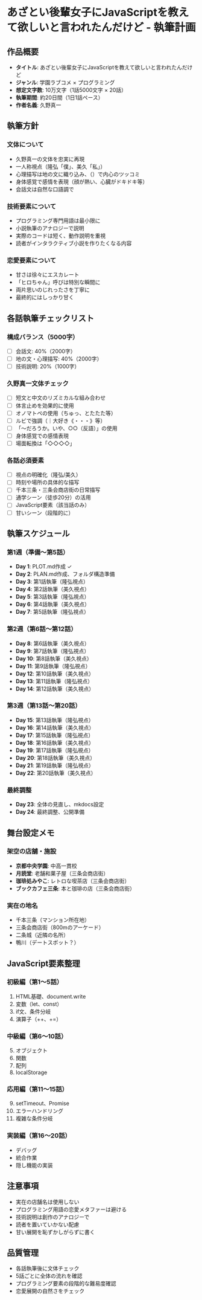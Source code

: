 # あざとい後輩女子にJavaScriptを教えて欲しいと言われたんだけど - 執筆計画

## 作品概要
- **タイトル**: あざとい後輩女子にJavaScriptを教えて欲しいと言われたんだけど
- **ジャンル**: 学園ラブコメ × プログラミング
- **想定文字数**: 10万文字（1話5000文字 × 20話）
- **執筆期間**: 約20日間（1日1話ペース）
- **作者名義**: 久野真一

## 執筆方針

### 文体について
- 久野真一の文体を忠実に再現
- 一人称視点（隆弘「僕」、美久「私」）
- 心理描写は地の文に織り込み、（）で内心のツッコミ
- 身体感覚で感情を表現（顔が熱い、心臓がドキドキ等）
- 会話文は自然な口語調で

### 技術要素について
- プログラミング専門用語は最小限に
- 小説執筆のアナロジーで説明
- 実際のコードは短く、動作説明を重視
- 読者がインタラクティブ小説を作りたくなる内容

### 恋愛要素について
- 甘さは徐々にエスカレート
- 「ヒロちゃん」呼びは特別な瞬間に
- 両片思いのじれったさを丁寧に
- 最終的にはしっかり甘く

## 各話執筆チェックリスト

### 構成バランス（5000字）
- [ ] 会話文: 40%（2000字）
- [ ] 地の文・心理描写: 40%（2000字）
- [ ] 技術説明: 20%（1000字）

### 久野真一文体チェック
- [ ] 短文と中文のリズミカルな組み合わせ
- [ ] 体言止めを効果的に使用
- [ ] オノマトペの使用（ちゅっ、とたたた等）
- [ ] ルビで強調（｜大好き《・・・》等）
- [ ] 「〜だろうか。いや、○○（反語）」の使用
- [ ] 身体感覚での感情表現
- [ ] 場面転換は「◇◇◇◇」

### 各話必須要素
- [ ] 視点の明確化（隆弘/美久）
- [ ] 時刻や場所の具体的な描写
- [ ] 千本三条・三条会商店街の日常描写
- [ ] 通学シーン（徒歩20分）の活用
- [ ] JavaScript要素（該当話のみ）
- [ ] 甘いシーン（段階的に）

## 執筆スケジュール

### 第1週（準備〜第5話）
- **Day 1**: PLOT.md作成 ✓
- **Day 2**: PLAN.md作成、フォルダ構造準備
- **Day 3**: 第1話執筆（隆弘視点）
- **Day 4**: 第2話執筆（美久視点）
- **Day 5**: 第3話執筆（隆弘視点）
- **Day 6**: 第4話執筆（美久視点）
- **Day 7**: 第5話執筆（隆弘視点）

### 第2週（第6話〜第12話）
- **Day 8**: 第6話執筆（美久視点）
- **Day 9**: 第7話執筆（隆弘視点）
- **Day 10**: 第8話執筆（美久視点）
- **Day 11**: 第9話執筆（隆弘視点）
- **Day 12**: 第10話執筆（美久視点）
- **Day 13**: 第11話執筆（隆弘視点）
- **Day 14**: 第12話執筆（美久視点）

### 第3週（第13話〜第20話）
- **Day 15**: 第13話執筆（隆弘視点）
- **Day 16**: 第14話執筆（美久視点）
- **Day 17**: 第15話執筆（隆弘視点）
- **Day 18**: 第16話執筆（美久視点）
- **Day 19**: 第17話執筆（隆弘視点）
- **Day 20**: 第18話執筆（美久視点）
- **Day 21**: 第19話執筆（隆弘視点）
- **Day 22**: 第20話執筆（美久視点）

### 最終調整
- **Day 23**: 全体の見直し、mkdocs設定
- **Day 24**: 最終調整、公開準備

## 舞台設定メモ

### 架空の店舗・施設
- **京都中央学園**: 中高一貫校
- **月読堂**: 老舗和菓子屋（三条会商店街）
- **珈琲処みやこ**: レトロな喫茶店（三条会商店街）
- **ブックカフェ三条**: 本と珈琲の店（三条会商店街）

### 実在の地名
- 千本三条（マンション所在地）
- 三条会商店街（800mのアーケード）
- 二条城（近隣の名所）
- 鴨川（デートスポット？）

## JavaScript要素整理

### 初級編（第1〜5話）
1. HTML基礎、document.write
2. 変数（let、const）
3. if文、条件分岐
4. 演算子（++、+=）

### 中級編（第6〜10話）
5. オブジェクト
6. 関数
7. 配列
8. localStorage

### 応用編（第11〜15話）
9. setTimeout、Promise
10. エラーハンドリング
11. 複雑な条件分岐

### 実装編（第16〜20話）
- デバッグ
- 統合作業
- 隠し機能の実装

## 注意事項
- 実在の店舗名は使用しない
- プログラミング用語の恋愛メタファーは避ける
- 技術説明は創作のアナロジーで
- 読者を置いていかない配慮
- 甘い展開を恥ずかしがらずに書く

## 品質管理
- 各話執筆後に文体チェック
- 5話ごとに全体の流れを確認
- プログラミング要素の段階的な難易度確認
- 恋愛展開の自然さをチェック